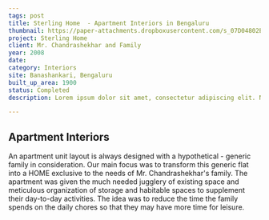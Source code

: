 ```yaml
---
tags: post
title: Sterling Home  - Apartment Interiors in Bengaluru
thumbnail: https://paper-attachments.dropboxusercontent.com/s_07D04802E803BB01CDA78D50D9EC6F6733A57E336FEC2410ED626AB53C6207D2_1729259786414_3540.jpg
project: Sterling Home
client: Mr. Chandrashekhar and Family
year: 2008
date:
category: Interiors
site: Banashankari, Bengaluru
built_up_area: 1900
status: Completed
description: Lorem ipsum dolor sit amet, consectetur adipiscing elit. Nullam ultricies interdum tortor, sit amet gravida ipsum fermentum ut. Aenean sagittis metus justo, at vestibulum elit malesuada a. Suspendisse dictum, sapien eu tincidunt convallis, elit urna rhoncus leo, ac fermentum lorem libero in magna. Integer scelerisque odio et convallis faucibus.

---
```


## Apartment Interiors

An apartment unit layout is always designed with a hypothetical - generic family in consideration. Our main focus was to transform this generic flat into a HOME exclusive to the needs of Mr. Chandrashekhar's family. The apartment was given the much needed jugglery of existing space and meticulous organization of storage and habitable spaces to supplement their day-to-day activities. The idea was to reduce the time the family spends on the daily chores so that they may have more time for leisure.

